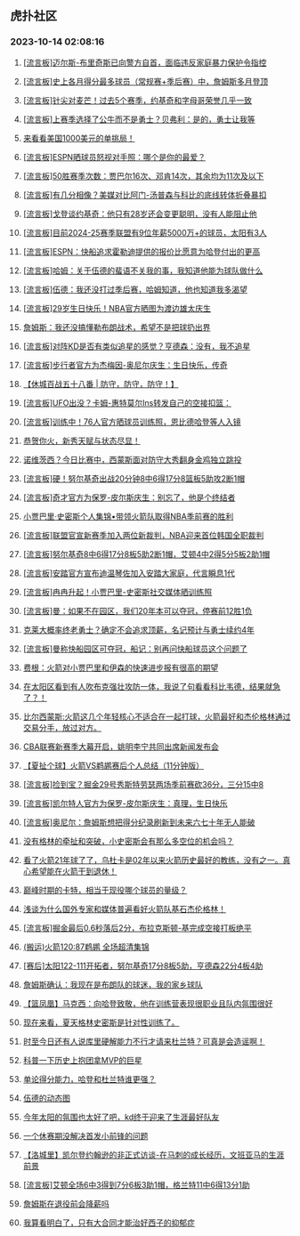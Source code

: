 ## 虎扑社区 
### 2023-10-14 02:08:16

1. [[流言板]迈尔斯-布里奇斯已向警方自首，面临违反家庭暴力保护令指控](https://bbs.hupu.com/62469285.html)

2. [[流言板]史上各月得分最多球员（常规赛+季后赛）中，詹姆斯多月登顶](https://bbs.hupu.com/62467487.html)

3. [[流言板]针尖对麦芒！过去5个赛季，约基奇和字母哥荣誉几乎一致](https://bbs.hupu.com/62469762.html)

4. [[流言板]上赛季选择了公牛而不是勇士？贝弗利：是的，勇士让我等](https://bbs.hupu.com/62469371.html)

5. [来看看美国1000美元的单挑局！](https://bbs.hupu.com/62463352.html)

6. [[流言板]ESPN晒球员怒视对手照：哪个是你的最爱？](https://bbs.hupu.com/62467415.html)

7. [[流言板]50胜赛季次数：贾巴尔16次、邓肯14次，其余均为11次及以下](https://bbs.hupu.com/62469134.html)

8. [[流言板]有几分相像？美媒对比阿门-汤普森与科比的底线转体折叠暴扣](https://bbs.hupu.com/62462406.html)

9. [[流言板]戈登谈约基奇：他只有28岁还会变更聪明，没有人能阻止他](https://bbs.hupu.com/62469492.html)

10. [[流言板]目前2024-25赛季联盟有9位年薪5000万+的球员，太阳有3人](https://bbs.hupu.com/62461583.html)

11. [[流言板]ESPN：快船追求霍勒迪提供的报价比愿意为哈登付出的更高](https://bbs.hupu.com/62470034.html)

12. [[流言板]哈姆：关于伍德的蜚语不关我的事，我知道他能为球队做什么](https://bbs.hupu.com/62469616.html)

13. [[流言板]伍德：我还没打过季后赛，哈姆知道，他也知道我多渴望](https://bbs.hupu.com/62469912.html)

14. [[流言板]29岁生日快乐！NBA官方晒图为渡边雄太庆生](https://bbs.hupu.com/62465705.html)

15. [詹姆斯：我还没搞懂勒布朗战术，希望不是把球扔出界](https://bbs.hupu.com/62461909.html)

16. [[流言板]对阵KD是否有类似追星的感觉？亨德森：没有，我不追星](https://bbs.hupu.com/62465053.html)

17. [[流言板]步行者官方为杰梅因-奥尼尔庆生：生日快乐，传奇](https://bbs.hupu.com/62465766.html)

18. [【休城百战五十八番 | 防守，防守，防守！】](https://bbs.hupu.com/62460708.html)

19. [[流言板]UFO出没？卡姆-惠特莫尔Ins转发自己的空接扣篮：](https://bbs.hupu.com/62459417.html)

20. [[流言板]训练中！76人官方晒球员训练照，恩比德哈登等人入镜](https://bbs.hupu.com/62467113.html)

21. [恭贺你火，新秀天赋与状态尽显！](https://bbs.hupu.com/62467930.html)

22. [诺维茨西？今日比赛中，西蒙斯面对防守大秀翻身金鸡独立跳投](https://bbs.hupu.com/62454940.html)

23. [[流言板]硬！努尔基奇出战20分钟8中6得17分8篮板5助攻2断1帽](https://bbs.hupu.com/62459059.html)

24. [[流言板]奇才官方为保罗-皮尔斯庆生：别忘了，他是个终结者](https://bbs.hupu.com/62467202.html)

25. [小贾巴里·史密斯个人集锦•带领火箭队取得NBA季前赛的胜利](https://bbs.hupu.com/62456992.html)

26. [[流言板]联盟官宣新赛季加入两位新裁判，NBA迎来首位韩国全职裁判](https://bbs.hupu.com/62465112.html)

27. [[流言板]努尔基奇8中6得17分8板5助2断1帽，艾顿4中2得5分5板2助1帽](https://bbs.hupu.com/62457860.html)

28. [[流言板]安踏官方宣布迪温琴佐加入安踏大家庭，代言瞬息1代](https://bbs.hupu.com/62458099.html)

29. [[流言板]冉冉升起！小贾巴里-史密斯社交媒体晒训练照](https://bbs.hupu.com/62464902.html)

30. [[流言板]曼：如果不在园区，我们20年本可以夺冠，停赛前12胜1负](https://bbs.hupu.com/62457824.html)

31. [克莱大概率终老勇士？确定不会追求顶薪，名记预计与勇士续约4年](https://bbs.hupu.com/62462609.html)

32. [[流言板]曼称快船园区可夺冠，船记：别再问快船球员这个问题了](https://bbs.hupu.com/62459557.html)

33. [费根：火箭对小贾巴里和伊森的快速进步报有很高的期望](https://bbs.hupu.com/62466940.html)

34. [在太阳区看到有人吹布克强壮攻防一体，我说了句看看科比韦德，结果就急了？！](https://bbs.hupu.com/62468738.html)

35. [比尔西蒙斯:火箭这几个年轻核心不适合在一起打球，火箭最好和杰伦格林通过交易分手，放过对方。](https://bbs.hupu.com/62469191.html)

36. [CBA联赛新赛季大幕开启，姚明李宁共同出席新闻发布会](https://bbs.hupu.com/62455900.html)

37. [【夏扯个球】火箭VS鹈鹕赛后个人总结（11分钟版）](https://bbs.hupu.com/62464430.html)

38. [[流言板]捡到宝？掘金29号秀斯特劳瑟两场季前赛砍36分，三分15中8](https://bbs.hupu.com/62459155.html)

39. [[流言板]凯尔特人官方为保罗-皮尔斯庆生：真理，生日快乐](https://bbs.hupu.com/62467032.html)

40. [[流言板]奥尼尔：詹姆斯想把得分纪录刷新到未来六七十年无人能破](https://bbs.hupu.com/62456577.html)

41. [没有格林的牵扯和突破，小史密斯会有那么多空位的机会吗？](https://bbs.hupu.com/62469439.html)

42. [看了火箭21年球了了，乌杜卡是02年以来火箭历史最好的教练，没有之一。真心希望能在火箭干到退休！](https://bbs.hupu.com/62467461.html)

43. [巅峰时期的卡特，相当于现役哪个球员的量级？](https://bbs.hupu.com/62468273.html)

44. [浅谈为什么国外专家和媒体普遍看好火箭队基石杰伦格林！](https://bbs.hupu.com/62467334.html)

45. [[流言板]掘金最后0.6秒落后2分，布拉克斯顿-基完成空接打板绝平](https://bbs.hupu.com/62456334.html)

46. [(搬运)火箭120:87鹈鹕 全场超清集锦](https://bbs.hupu.com/62457026.html)

47. [[赛后]太阳122-111开拓者，努尔基奇17分8板5助，亨德森22分4板4助](https://bbs.hupu.com/62459010.html)

48. [詹姆斯确认：我现在是布朗队的球迷，我的家乡球队](https://bbs.hupu.com/62457376.html)

49. [【篮凤凰】马克西：向哈登致敬，他在训练营表现很职业且队内氛围很好](https://bbs.hupu.com/62461018.html)

50. [现在来看，夏天格林史密斯是针对性训练了。](https://bbs.hupu.com/62466845.html)

51. [时至今日还有人说库里硬解能力不行才请来杜兰特？可真是会造谣啊！](https://bbs.hupu.com/62468634.html)

52. [科普一下历史上抱团拿MVP的巨星](https://bbs.hupu.com/62468611.html)

53. [单论得分能力，哈登和杜兰特谁更强？](https://bbs.hupu.com/62469535.html)

54. [伍德的动态图](https://bbs.hupu.com/62468769.html)

55. [今年太阳的氛围也太好了吧，kd终于迎来了生涯最好队友](https://bbs.hupu.com/62469974.html)

56. [一个休赛期没解决首发小前锋的问题](https://bbs.hupu.com/62469172.html)

57. [【洛城里】凯尔登约翰逊的非正式访谈-在马刺的成长经历，文班亚马的生涯前景](https://bbs.hupu.com/62469370.html)

58. [[流言板]艾顿全场6中3得到7分6板3助1帽，格兰特11中6得13分1助](https://bbs.hupu.com/62459056.html)

59. [詹姆斯在退役前会降薪吗](https://bbs.hupu.com/62468837.html)

60. [我算看明白了，只有大合同才能治好西子的抑郁症](https://bbs.hupu.com/62468489.html)

